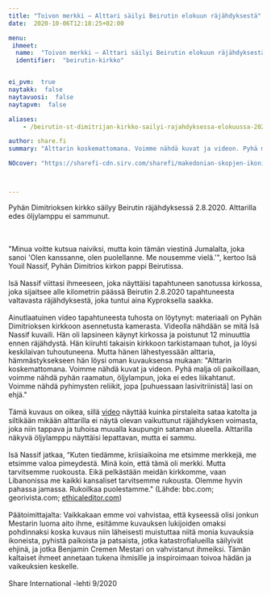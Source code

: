 ```yaml
---
title: "Toivon merkki – Alttari säilyi Beirutin elokuun räjähdyksestä"
date:  2020-10-06T12:18:25+02:00

menu:
 ihmeet:
  name:  "Toivon merkki – Alttari säilyi Beirutin elokuun räjähdyksestä"
  identifier:  "beirutin-kirkko"


ei_pvm:  true
naytakk:  false
naytavuosi:  false
naytapvm:  false

aliases:
    - /beirutin-st-dimitrijan-kirkko-sailyi-rajahdyksessa-elokuussa-2020/

author: share.fi
summary: "Alttarin koskemattomana. Voimme nähdä kuvat ja videon. Pyhä malja oli paikoillaan, voimme nähdä pyhän raamatun, öljylampun, joka ei edes liikahtanut. Voimme nähdä pyhimysten reliikit, jopa [puhuessaan lasivitriinistä] lasi on ehjä."

NOcover: "https://sharefi-cdn.sirv.com/sharefi/makedonian-skopjen-ikoni_ihme-2012.jpg?profile=crok-nodisplay&cx=470&cy=520&cw=200&ch=300"



---
```

<p class="alustus">Pyhän Dimitrioksen kirkko säilyy Beirutin räjähdyksessä 2.8.2020. Alttarilla edes öljylamppu ei sammunut.</p>
<br /><br />
"Minua voitte kutsua naiviksi, mutta koin tämän viestinä Jumalalta, joka sanoi 'Olen kanssanne, olen puolellanne. Me nousemme vielä.'", kertoo Isä Youil Nassif, Pyhän Dimitrios kirkon pappi Beirutissa.
<br /><br />
Isä Nassif viittasi ihmeeseen, joka näyttäisi tapahtuneen sanotussa kirkossa, joka sijaitsee alle kilometrin päässä Beirutin 2.8.2020 tapahtuneesta valtavasta räjähdyksestä, joka tuntui aina Kyproksella saakka.
<br /><br />
Ainutlaatuinen video tapahtuneesta tuhosta on löytynyt: materiaali on Pyhän Dimitrioksen kirkkoon asennetusta kamerasta. Videolla nähdään se mitä Isä Nassif kuvaili. Hän oli lapsineen käynyt kirkossa ja poistunut 12 minuuttia ennen räjähdystä. Hän kiiruhti takaisin kirkkoon tarkistamaan tuhot, ja löysi keskilaivan tuhoutuneena. Mutta hänen lähestyessään alttaria, hämmästyksekseen hän löysi oman kuvauksensa mukaan: "Alttarin koskemattomana. Voimme nähdä kuvat ja videon. Pyhä malja oli paikoillaan, voimme nähdä pyhän raamatun, öljylampun, joka ei edes liikahtanut. Voimme nähdä pyhimysten reliikit, jopa [puhuessaan lasivitriinistä] lasi on ehjä."
<br /><br />
Tämä kuvaus on oikea, sillä <a href="https://www.facebook.com/watch/?v=742651553241752" rel="noopener nofollow" target="_blank">video</a> näyttää kuinka pirstaleita sataa katolta ja siltikään mikään alttarilla ei näytä olevan vaikuttunut räjähdyksen voimasta, joka niin tappava ja tuhoisa muualla kaupungin sataman alueella. Alttarilla näkyvä öljylamppu näyttäisi lepattavan, mutta ei sammu.
<br /><br />
Isä Nassif jatkaa, “Kuten tiedämme, kriisiaikoina me etsimme merkkejä, me etsimme valoa pimeydestä. Minä koin, että tämä oli merkki. Mutta tarvitsemme ruokousta. Eikä pelkästään meidän kirkkomme, vaan Libanonissa me kaikki kansaliset tarvitsemme rukousta. Olemme hyvin pahassa jamassa. Rukoilkaa puolestamme."
(Lähde: bbc.com; georivista.com; <a href="https://www.ethicaleditor.com/world/the-altar-that-survived-beiruts-explosion/" ref="nofollow noopener" target="_blank">ethicaleditor.com</a>)
<br /><br />
Päätoimittajalta:
Vaikkakaan emme voi vahvistaa, että kyseessä olisi jonkun Mestarin luoma aito ihme, esitämme kuvauksen lukijoiden omaksi pohdinnaksi koska kuvaus niin läheisesti muistuttaa niitä monia kuvauksia ikoneista, pyhistä paikoista ja patsaista, jotka katastrofialueilla säilyivät ehjinä, ja jotka Benjamin Cremen Mestari on vahvistanut ihmeiksi. Tämän kaltaiset ihmeet annetaan tukena ihmisille ja inspiroimaan toivoa hädän ja vaikeuksien keskelle.
<br /><br />
Share International -lehti 9/2020